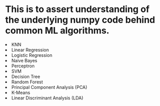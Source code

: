 # This is to assert understanding of the underlying numpy code behind common ML algorithms.

<li>KNN
<li>Linear Regression
<li>Logistic Regression
<li>Naive Bayes
<li>Perceptron
<li>SVM
<li>Decision Tree
<li>Random Forest
<li>Principal Component Analysis (PCA)
<li>K-Means
<li>Linear Discriminant Analysis (LDA)
